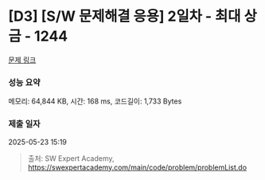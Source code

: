 # [D3] [S/W 문제해결 응용] 2일차 - 최대 상금 - 1244 

[문제 링크](https://swexpertacademy.com/main/code/problem/problemDetail.do?contestProbId=AV15Khn6AN0CFAYD) 

### 성능 요약

메모리: 64,844 KB, 시간: 168 ms, 코드길이: 1,733 Bytes

### 제출 일자

2025-05-23 15:19



> 출처: SW Expert Academy, https://swexpertacademy.com/main/code/problem/problemList.do